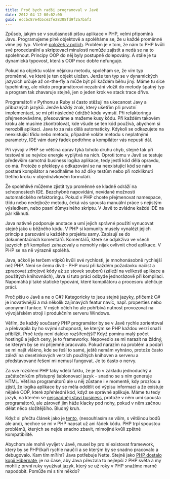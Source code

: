 ```yaml
---
title: Proč bych radši programoval v Javě
date: 2012-04-12 00:02:00
guid: eccbc87e4b5ce2fe28308fd9f2a7baf3
---
```


Způsob, jakým se v současnosti píšou aplikace v PHP, velmi připomíná Javu. Programujeme plně objektově a spoléháme se, že u každé proměnné víme její typ. Včetně [položek v polích](http://forum.nette.org/cs/9921-presnejsi-phpdoc-pro-pole). Problém je v tom, že nám to PHP kvůli své procedurální a skriptovací minulosti nemůže zajistit a nedá se na to spolehnout. Principy OOP do něj byly postupně dolepovány. A stále je tu dynamická typovost, která s OOP moc dobře nefunguje.

Pokud na objektu volám nějakou metodu, spoléhám se, že vím typ proměnné, ve které je ten objekt uložen. Jenže ten typ se v dynamických jazycích určuje až on-the-fly a může být při každém běhu jiný. Máme tu sice typehinting, ale nikdo programátorovi nezabrání vložit do metody špatný typ a program tak zhavaruje stejně, jen o jeden krok ve stack trace dříve.

Programátoři v Pythonu a Ruby si často stěžují na ukecanost Javy a příbuzných jazyků. Jenže každý znak, který ušetřím při prvotní implementaci, se mi při následné údržbě kódu vymstí. Při refaktoringu přejmenováváme, přesouváme a mažeme kusy kódu. Při každém takovém kroku ale musíme zkontrolovat, kde všude se ten kód používá, abychom si nerozbili aplikaci. Java to za nás dělá automaticky. Kdykoli se odkazujete na neexistující třídu nebo metodu, případně voláte metodu s neplatnými parametry, IDE vám daný řádek podtrhne a kompilátor vás nepustí dál.

Při vývoji v PHP se většina oprav týká tohoto druhu chyb, stejně tak při testování se nejvíce energie vyplýtvá na nich. Oproti tomu v Javě se testuje především samotná business logika aplikace, tedy jestli kód dělá opravdu, co má. Protože o překlepy a odkazování se na neexistující kód se nám postará kompilátor a neodhalíme ho až díky testům nebo při rozkliknutí třetího kroku v objednávkovém formuláři.

Že spolehlivě můžeme zjistit typ proměnné se kladně odráží na schopnostech IDE. Bezchybné napovídání, nevídané možnosti automatického refaktoringu. Pokud v PHP chcete přejmenovat namespace, třídu nebo nedejbože metodu, čeká vás spousta manuální práce s nejistým výsledkem, nebo psaní důmyslného skriptu. V Javě to zvládne každé IDE na pár kliknutí.

Java nativně podporuje anotace a umí jejich správné použití vynucovat stejně jako u běžného kódu. V PHP si komunity musely vynalézt jejich princip a parsování u každého projektu samy. Zapisují se do dokumentačních komentářů. Komentářů, které se odjakživa ve všech jazycích při kompilaci zahazovaly a nemohly nijak ovlivnit chod aplikace. V PHP se na ně výrazně spoléhá.

Java, ačkoli je terčem vtípků kvůli své rychlosti, je mnohonásobně rychlejší než PHP. Není se čemu divit - PHP musí při každém požadavku načíst a zpracovat zdrojové kódy až ze stovek souborů (záleží na velikosti aplikace a použitých knihovnách), Java si tuto práci odbyde jednorázově při kompilaci. Napomáhá jí také statické typování, které kompilátoru a procesoru ulehčuje práci.

Proč píšu o Javě a ne o C#? Kategoricky to jsou stejné jazyky, přičemž C# je inovativnější a má několik zajímavých featur navíc, např. properties nebo anonymní funkce. V mých očích ho ale pohřbívá nutnost provozovat na vývojářském stroji i produkčním serveru Windows.

Věřím, že každý současný PHP programátor by se v Javě rychle zorientoval a překvapila by ho svými schopnosti, ke kterým se PHP každou verzí snaží přiblížit. Proč tedy není daleko rozšířenější? Když pominu malý počet hostingů a jejich ceny, je to frameworky. Nepovedlo se mi narazit na žádný, se kterým by se mi příjemně pracovalo. Pokud narazím na problém a podaří se mi najít vlákno, kde se řeší to samé, ještě nemám vyhráno, protože často záleží na desetinkových verzích použitých knihoven a serveru a představované řešení mi nemusí fungovat. Je to často o nervy.

Za své rozšíření PHP taky vděčí faktu, že je to v základu jednoduchý a začátečníkům přístupný šablonovací jazyk - snadno se s ním generuje HTML. Většina programátorů ale u něj zůstane i v momentě, kdy prozřou a zjistí, že logika aplikace by se měla oddělit od výpisu informací a že existuje nějaké OOP, které zpřehlední kód, když se správně aplikuje. Máme tu tedy jazyk, na kterém se [nejsnadněji staví business](http://www.knesl.com/articles/view/zkuste-to-bez-php), protože v něm umí spousta programátorů, ale zároveň jim háže klacky pod nohy, pokud v něm začnou dělat něco složitějšího. Bludný kruh.

Když si přečtu článek jako je [tento](http://me.veekun.com/blog/2012/04/09/php-a-fractal-of-bad-design/), (nesouhlasím se vším, s většinou bodů ale ano), nechce se mi v PHP napsat už ani řádek kódu. PHP trpí spoustou problémů, kterých se nejde snadno zbavit, mimojiné kvůli zpětné kompatibilitě.

Abychom ale mohli vyvíjet v Javě, musel by pro ní existovat framework, který by se PHPčkaři rychle naučili a se kterým by se snadno pracovalo a debugovalo. Kam tím mířím? Java potřebuje Nette. Stejně jako [PHP dostalo kopii Hibernate](http://www.doctrine-project.org/), je na čase, aby Java převzala to nejlepší z PHP světa a my mohli z první ruky využívat jazyk, který se už roky v PHP snažíme marně napodobit. Pomůže mi s tím někdo?

